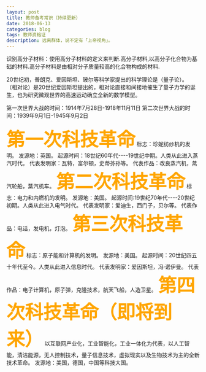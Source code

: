 ```yaml
---
layout: post
title: 教师备考常识（持续更新）
date: 2018-06-13
categories: blog
tags: 教师资格证
description: 远离群体，说不定有「上帝视角」。
---
```


识别高分子材料：使用高分子材料的定义来判断.高分子材料,以高分子化合物为基础的材料.高分子材料是由相对分子质量较高的化合物构成的材料.

20世纪初，普朗克、爱因斯坦、玻尔等科学家提出的科学理论是（量子论）。
（相对论）是20世纪爱因斯坦提出的，相对论直接和间接地催生了量子力学的诞生，也为研究微观世界的高速运动确立全新的数学模型。

第一次世界大战的时间：1914年7月28日-1918年11月11日
第二次世界大战的时间：1939年9月1日-1945年9月2日

<font color=orange size=7>**第一次科技革命**</font>
标志：珍妮纺纱机的发明。
发源地：英国。
起源时间：18世纪60年代----19世纪中期。人类从此进入蒸汽时代。
代表发明家：瓦特，富尔顿，史蒂芬孙等。
代表作品：改良蒸汽机，蒸汽轮船，蒸汽机车。
<font color=orange size=7>**第二次科技革命**</font>
标志：电力和内燃机的发明。
发源地：美国。
起源时间:19世纪70年代----20世纪初期。人类从此进入电气时代。
代表发明家：爱迪生，西门子，贝尔等。
代表作品：电话，发电机，灯泡。
<font color=orange size=7>**第三次科技革命**</font>
标志：原子能和计算机的发明。
发源地：美国。
起源时间：20世纪四五十年代至今。人类从此进入信息时代。
代表发明家：爱因斯坦，冯·诺伊曼。
代表作品：电子计算机，原子弹，克隆技术，航天飞船，人造卫星。
<font color=orange size=7>**第四次科技革命（即将到来）**</font>
以互联网产业化，工业智能化，工业一体化为代表，以人工智能，清洁能源，无人控制技术，量子信息技术，虚拟现实以及生物技术为主的全新技术革命。
发源地：美国，德国，中国等科技大国。

